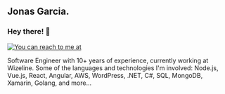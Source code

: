 ## Jonas Garcia.
### Hey there! :wave:

<!--
**jonasaky/jonasaky** is a ✨ _special_ ✨ repository because its `README.md` (this file) appears on your GitHub profile.

Here are some ideas to get you started:

- 🔭 I’m currently working on ...
- 🌱 I’m currently learning ...
- 👯 I’m looking to collaborate on ...
- 🤔 I’m looking for help with ...
- 💬 Ask me about ...
- 📫 How to reach me: ...
- 😄 Pronouns: ...
- ⚡ Fun fact: ...
-->

[![You can reach to me at](https://cdn.pixabay.com/photo/2017/10/03/17/53/nature-2813487_1280.jpg)](https://about.me/jonasaky)

Software Engineer with 10+ years of experience, currently working at Wizeline. 
Some of the languages and technologies I'm involved: Node.js, Vue.js, React, Angular, AWS, WordPress, .NET, C#, SQL, MongoDB, Xamarin, Golang, and more...
